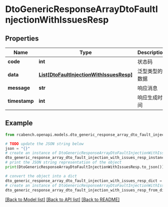 # DtoGenericResponseArrayDtoFaultInjectionWithIssuesResp


## Properties

Name | Type | Description | Notes
------------ | ------------- | ------------- | -------------
**code** | **int** | 状态码 | [optional] 
**data** | [**List[DtoFaultInjectionWithIssuesResp]**](DtoFaultInjectionWithIssuesResp.md) | 泛型类型的数据 | [optional] 
**message** | **str** | 响应消息 | [optional] 
**timestamp** | **int** | 响应生成时间 | [optional] 

## Example

```python
from rcabench.openapi.models.dto_generic_response_array_dto_fault_injection_with_issues_resp import DtoGenericResponseArrayDtoFaultInjectionWithIssuesResp

# TODO update the JSON string below
json = "{}"
# create an instance of DtoGenericResponseArrayDtoFaultInjectionWithIssuesResp from a JSON string
dto_generic_response_array_dto_fault_injection_with_issues_resp_instance = DtoGenericResponseArrayDtoFaultInjectionWithIssuesResp.from_json(json)
# print the JSON string representation of the object
print(DtoGenericResponseArrayDtoFaultInjectionWithIssuesResp.to_json())

# convert the object into a dict
dto_generic_response_array_dto_fault_injection_with_issues_resp_dict = dto_generic_response_array_dto_fault_injection_with_issues_resp_instance.to_dict()
# create an instance of DtoGenericResponseArrayDtoFaultInjectionWithIssuesResp from a dict
dto_generic_response_array_dto_fault_injection_with_issues_resp_from_dict = DtoGenericResponseArrayDtoFaultInjectionWithIssuesResp.from_dict(dto_generic_response_array_dto_fault_injection_with_issues_resp_dict)
```
[[Back to Model list]](../README.md#documentation-for-models) [[Back to API list]](../README.md#documentation-for-api-endpoints) [[Back to README]](../README.md)


